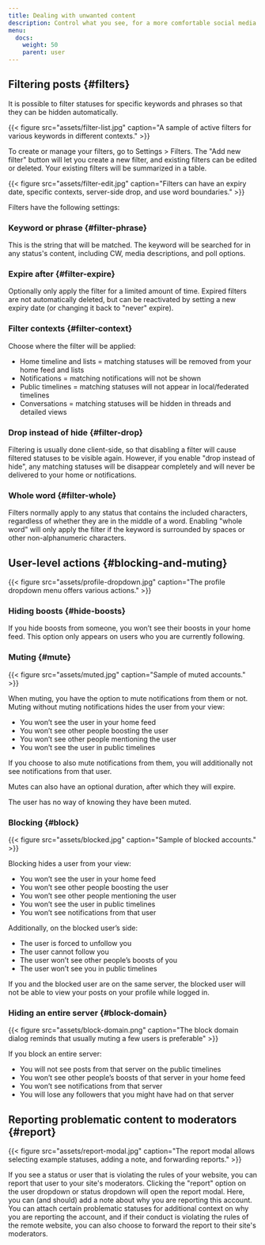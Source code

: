 ```yaml
---
title: Dealing with unwanted content
description: Control what you see, for a more comfortable social media experience.
menu:
  docs:
    weight: 50
    parent: user
---
```


## Filtering posts {#filters}

It is possible to filter statuses for specific keywords and phrases so that they can be hidden automatically.

{{< figure src="assets/filter-list.jpg" caption="A sample of active filters for various keywords in different contexts." >}}

To create or manage your filters, go to Settings &gt; Filters. The "Add new filter" button will let you create a new filter, and existing filters can be edited or deleted. Your existing filters will be summarized in a table.

{{< figure src="assets/filter-edit.jpg" caption="Filters can have an expiry date, specific contexts, server-side drop, and use word boundaries." >}}

Filters have the following settings:

### Keyword or phrase {#filter-phrase}

This is the string that will be matched. The keyword will be searched for in any status's content, including CW, media descriptions, and poll options.

### Expire after {#filter-expire}

Optionally only apply the filter for a limited amount of time. Expired filters are not automatically deleted, but can be reactivated by setting a new expiry date (or changing it back to "never" expire).

### Filter contexts {#filter-context}

Choose where the filter will be applied:

* Home timeline and lists = matching statuses will be removed from your home feed and lists
* Notifications = matching notifications will not be shown
* Public timelines = matching statuses will not appear in local/federated timelines
* Conversations = matching statuses will be hidden in threads and detailed views

### Drop instead of hide {#filter-drop}

Filtering is usually done client-side, so that disabling a filter will cause filtered statuses to be visible again. However, if you enable "drop instead of hide", any matching statuses will be disappear completely and will never be delivered to your home or notifications.

### Whole word {#filter-whole}

Filters normally apply to any status that contains the included characters, regardless of whether they are in the middle of a word. Enabling "whole word" will only apply the filter if the keyword is surrounded by spaces or other non-alphanumeric characters.

## User-level actions {#blocking-and-muting}

{{< figure src="assets/profile-dropdown.jpg" caption="The profile dropdown menu offers various actions." >}}

### Hiding boosts {#hide-boosts}

If you hide boosts from someone, you won’t see their boosts in your home feed. This option only appears on users who you are currently following.

### Muting {#mute}

{{< figure src="assets/muted.jpg" caption="Sample of muted accounts." >}}

When muting, you have the option to mute notifications from them or not. Muting without muting notifications hides the user from your view:

* You won’t see the user in your home feed
* You won’t see other people boosting the user
* You won’t see other people mentioning the user
* You won’t see the user in public timelines

If you choose to also mute notifications from them, you will additionally not see notifications from that user.

Mutes can also have an optional duration, after which they will expire.

The user has no way of knowing they have been muted.

### Blocking {#block}

{{< figure src="assets/blocked.jpg" caption="Sample of blocked accounts." >}}

Blocking hides a user from your view:

* You won’t see the user in your home feed
* You won’t see other people boosting the user
* You won’t see other people mentioning the user
* You won’t see the user in public timelines
* You won’t see notifications from that user

Additionally, on the blocked user’s side:

* The user is forced to unfollow you
* The user cannot follow you
* The user won’t see other people’s boosts of you
* The user won’t see you in public timelines

If you and the blocked user are on the same server, the blocked user will not be able to view your posts on your profile while logged in.

### Hiding an entire server {#block-domain}

{{< figure src="assets/block-domain.png" caption="The block domain dialog reminds that usually muting a few users is preferable" >}}

If you block an entire server:

* You will not see posts from that server on the public timelines
* You won’t see other people’s boosts of that server in your home feed
* You won’t see notifications from that server
* You will lose any followers that you might have had on that server

## Reporting problematic content to moderators {#report}

{{< figure src="assets/report-modal.jpg" caption="The report modal allows selecting example statuses, adding a note, and forwarding reports." >}}

If you see a status or user that is violating the rules of your website, you can report that user to your site's moderators. Clicking the "report" option on the user dropdown or status dropdown will open the report modal. Here, you can (and should) add a note about why you are reporting this account. You can attach certain problematic statuses for additional context on why you are reporting the account, and if their conduct is violating the rules of the remote website, you can also choose to forward the report to their site's moderators.
